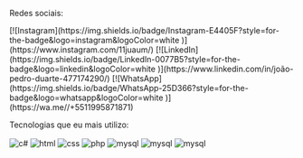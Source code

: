 
Redes sociais:
<div>
[![Instagram](https://img.shields.io/badge/Instagram-E4405F?style=for-the-badge&logo=instagram&logoColor=white
)](https://www.instagram.com/11juaum/) [![LinkedIn](https://img.shields.io/badge/LinkedIn-0077B5?style=for-the-badge&logo=linkedin&logoColor=white
)](https://www.linkedin.com/in/joão-pedro-duarte-477174290/) [![WhatsApp](https://img.shields.io/badge/WhatsApp-25D366?style=for-the-badge&logo=whatsapp&logoColor=white
)](https://wa.me//+5511995871871)
</div>

Tecnologias que eu mais utilizo:
<div style= "display: inline_block">
  <img align="center" alt="c#" src="https://img.shields.io/badge/C%23-239120?style=for-the-badge&logo=c-sharp&logoColor=white"/>
  <img align="center" alt="html" src="https://img.shields.io/badge/HTML5-E34F26?style=for-the-badge&logo=html5&logoColor=white"/>
  <img align="center" alt="css" src="https://img.shields.io/badge/CSS-239120?&style=for-the-badge&logo=css3&logoColor=white"/>
  <img align="center" alt="php" src="https://img.shields.io/badge/PHP-777BB4?style=for-the-badge&logo=php&logoColor=white"/>
  <img align="center" alt="mysql" src="https://img.shields.io/badge/MySQL-00000F?style=for-the-badge&logo=mysql&logoColor=white"/>
  <img align="center" alt="mysql" src="[https://img.shields.io/badge/MySQL-00000F?style=for-the-badge&logo=mysql&logoColor=white](https://img.shields.io/badge/Python-3776AB?style=for-the-badge&logo=python&logoColor=white)"/>
  <img align="center" alt="mysql" src="https://img.shields.io/badge/Laravel-FF2D20?style=for-the-badge&logo=laravel&logoColor=white"/>
</div> <br>
